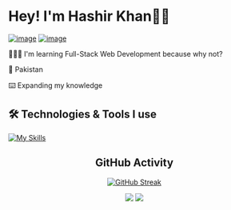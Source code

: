 # Hey! I'm Hashir Khan👋🏻
<a href="https://discordapp.com/users/824112286233919520/">![image](https://img.shields.io/badge/Discord-5865F2?style=for-the-badge&logo=discord&logoColor=white)</a>
<a href="mailto:hashirkhanfr@gmail.com">![image](https://img.shields.io/badge/Gmail-D14836?style=for-the-badge&logo=gmail&logoColor=white)</a>

🧑🏻‍💻 I'm learning Full-Stack Web Development because why not?

📌 Pakistan

⌨️ Expanding my knowledge 

## **🛠️ Technologies & Tools I use**
[![My Skills](https://skillicons.dev/icons?i=tailwind,bootstrap,html,css,js,linux,netlify,vscode)](https://skillicons.dev)

<div align="center">
  
## **GitHub Activity**
  
</div>

<div align="center">
  
[![GitHub Streak](https://streak-stats.demolab.com?user=hashirkhanfr&locale=en)](https://git.io/streak-stats)

![](http://github-profile-summary-cards.vercel.app/api/cards/stats?username=hashirkhanfr&theme=default) ![](http://github-profile-summary-cards.vercel.app/api/cards/most-commit-language?username=hashirkhanfr&theme=default)

</div>
<!---
hashirkhanfr/hashirkhanfr is a ✨ special ✨ repository because its `README.md` (this file) appears on your GitHub profile.
You can click the Preview link to take a look at your changes.
--->
